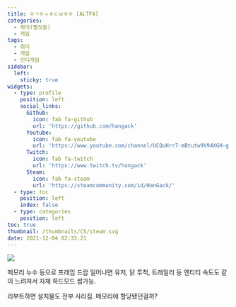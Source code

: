 ```yaml
---
title: ㅇㄱㅇㅅㅎㄷㅂㅎㅇ [ALTF4]
categories:
  - 취미(뻘짓중)
  - 게임
tags:
  - 취미
  - 게임
  - 인디게임
sidebar:
  left:
    sticky: true
widgets:
  - type: profile
    position: left
    social_links:
      Github:
        icon: fab fa-github
        url: 'https://github.com/hangack'
      Youtube:
        icon: fab fa-youtube
        url: 'https://www.youtube.com/channel/UCQuHrr7-mBtutw9V94XGH-g'
      Twitch:
        icon: fab fa-twitch
        url: 'https://www.twitch.tv/hangack'
      Steam:
        icon: fab fa-steam
        url: 'https://steamcommunity.com/id/HanGack/'
  - type: toc
    position: left
    index: false
  - type: categories
    position: left
toc: true
thumbnail: /thumbnails/CS/steam.svg
date: 2021-12-04 02:33:21
---
```


![](https://steamuserimages-a.akamaihd.net/ugc/1823391714098113676/B619D57ACE99AC554731A7522FF4BA3AA9C6DAF8/?imw=5000&imh=5000&ima=fit&impolicy=Letterbox&imcolor=%23000000&letterbox=false)

메모리 누수 등으로 프레임 드랍 일어나면 유저, 닭 투척, 트레일러 등 엔티티 속도도 같이 느려져서 자체 하드모드 쌉가능.

리부트하면 설치물도 전부 사라짐. 메모리에 할당됐던걸까?